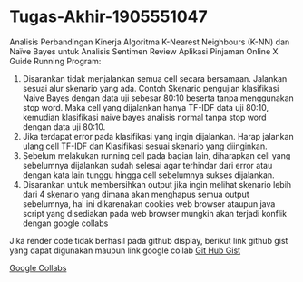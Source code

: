 # Tugas-Akhir-1905551047
Analisis Perbandingan Kinerja Algoritma K-Nearest Neighbours (K-NN) dan Naïve Bayes untuk Analisis Sentimen Review Aplikasi Pinjaman Online X
Guide Running Program:
1. Disarankan tidak menjalankan semua cell secara bersamaan. Jalankan sesuai alur skenario yang ada. Contoh Skenario pengujian klasifikasi Naive Bayes dengan data uji sebesar 80:10 beserta tanpa menggunakan stop word. Maka cell yang dijalankan hanya TF-IDF data uji 80:10, kemudian klasifikasi naive bayes analisis normal tanpa stop word dengan data uji 80:10.  
2. Jika terdapat error pada klasifikasi yang ingin dijalankan. Harap jalankan ulang cell TF-IDF dan Klasifikasi sesuai skenario yang diinginkan.
3. Sebelum melakukan running cell pada bagian lain, diharapkan cell yang sebelumnya dijalankan sudah selesai agar terhindar dari error atau dengan kata lain tunggu hingga cell sebelumnya sukses dijalankan.
4. Disarankan untuk membersihkan output jika ingin melihat skenario lebih dari 4 skenario yang dimana akan menghapus semua output sebelumnya, hal ini dikarenakan cookies web browser ataupun java script yang disediakan pada web browser mungkin akan terjadi konflik dengan google collabs


Jika render code tidak berhasil pada github display, berikut link github gist yang dapat digunakan maupun link google collab
[Git Hub Gist](https://colab.research.google.com/gist/Leo-gunadarma/96eb5a19bc4e1813b0c6697433eeb4de/1905551047-i-ketut-agus-leo-gunadarma-analisis-perbandingan-kinerja-algoritma-k-nearest-neighbours-k-nn-dan-na-ve-bayes-untuk-analisis-sentimen-review-aplikasi-pinjaman-online-x.ipynb)

[Google Collabs](https://colab.research.google.com/drive/14QjCrceUg2AUOd0P1lYBF8yMZh-lUiqO?usp=sharing)
